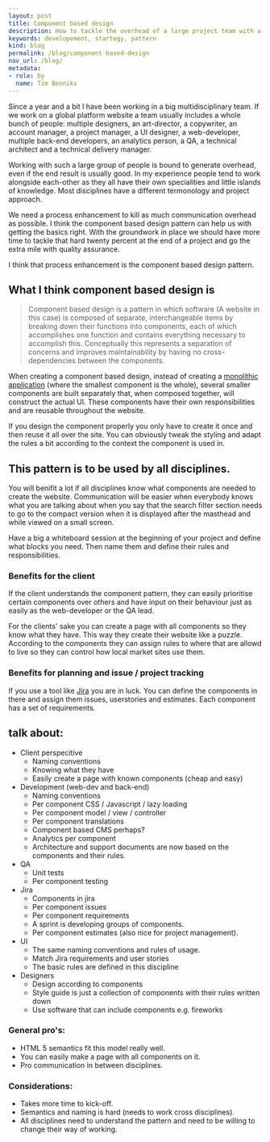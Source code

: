 ```yaml
---
layout: post
title: Component based design
description: How to tackle the overhead of a large project team with a pattern called component based design.
keywords: developement, startegy, pattern
kind: blog
permalink: /blog/component-based-design
nav_url: /blog/
metadata: 
- role: by
  name: Tim Benniks
---
```


Since a year and a bit I have been working in a big multidisciplinary team. If we work on a global platform website a team usually includes a whole bunch of people: multiple designers, an art-director, a copywriter, 
an account manager, a project manager, a UI designer, a web-developer, multiple back-end developers, an analytics person, a QA, a technical architect and a technical delivery manager.

Working with such a large group of people is bound to generate overhead, even if the end result is usually good. In my experience people tend to work alongside each-other as they all have their own specialities and little islands of knowledge. Most disciplines have a different termonology and project approach. 

We need a process enhancement to kill as much communication overhead as possible.
I think the component based design pattern can help us with getting the basics right. 
With the groundwork in place we should have more time to tackle that hard twenty percent at the end of a project and go the extra mile with quality assurance.

I think that process enhancement is the component based design pattern.

## What I think component based design is

>Component based design is a pattern in which software (A website in this case) is composed of separate, interchangeable items by breaking down their functions into components, each of which accomplishes one function and contains everything necessary to accomplish this. Conceptually this represents a separation of concerns and improves maintainability by having no cross-dependencies between the components.

When creating a component based design, instead of creating a [monolithic application](http://en.wikipedia.org/wiki/Monolithic_application "Monolithic application") (where the smallest component is the whole), several smaller components are built separately that, when composed together, will construct the actual UI. These components have their own responsibilities and are reusable throughout the website.

If you design the component properly you only have to create it once and then reuse it all over the site. You can obviously tweak the styling and adapt the rules a bit according to the context the component is used in.

## This pattern is to be used by all disciplines.
You will benifit a lot if all disciplines know what components are needed to create the website. Communication will be easier when everybody knows what you are talking about when you say that the search filter section needs to go to the compact version when it is displayed after the masthead and while viewed on a small screen.

Have a big a whiteboard session at the beginning of your project and define what blocks you need. Then name them and define their rules and responsibilities.

### Benefits for the client
If the client understands the component pattern, they can easily prioritise certain components over others and have input on their behaviour just as easily as the web-developer or the QA lead.

For the clients' sake you can create a page with all components so they know what they have. This way they create their website like a puzzle. According to the components they can assign rules to where that are allowd to live so they can control how local market sites use them.

### Benefits for planning and issue / project tracking 
If you use a tool like [Jira](http://www.atlassian.com/jira "Jira issue and project tracking") you are in luck. You can define the components in there and assign them issues, userstories and estimates. Each component has a set of requirements.

## talk about:
* Client perspecitive
	* Naming conventions
	* Knowing what they have
	* Easily create a page with known components (cheap and easy)
* Development (web-dev and back-end)
	* Naming conventions
	* Per component CSS / Javascript / lazy loading
	* Per component model / view / controller
	* Per component translations
	* Component based CMS perhaps?
	* Analytics per component
	* Architecture and support documents are now based on the components and their rules.
* QA
	* Unit tests
	* Per component testing
* Jira
	* Components in jira
	* Per component issues
	* Per component requirements
	* A sprint is developing groups of components.
	* Per component estimates (also nice for project management).
* UI 
	* The same naming conventions and rules of usage.
	* Match Jira requirements and user stories
	* The basic rules are defined in this discipline
* Designers
	* Design according to components
	* Style guide is just a collection of components with their rules written down
	* Use software that can include components e.g. fireworks

### General pro's:
* HTML 5 semantics fit this model really well.
* You can easily make a page with all components on it.
* Pro communication in between disciplines.

### Considerations:
* Takes more time to kick-off.
* Semantics and naming is hard (needs to work cross disciplines).
* All disciplines need to understand the pattern and need to be willing to change their way of working.
